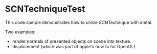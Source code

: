 # SCNTechniqueTest

This code sample demonstrates how to utilize SCNTechnique with metal.

Two examples:
  - render normals of presented objects on scene into texture.
  - displacement (which was part of apple's how to for OpenGL)
  
